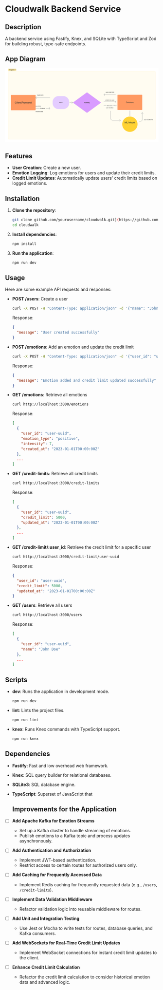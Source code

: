 # Cloudwalk Backend Service

## Description
A backend service using Fastify, Knex, and SQLite with TypeScript and Zod for building robust, type-safe endpoints.

## App Diagram 
![image](/images/AppDiagram.png)

## Features
- **User Creation**: Create a new user.
- **Emotion Logging**: Log emotions for users and update their credit limits.
- **Credit Limit Updates**: Automatically update users' credit limits based on logged emotions.

## Installation
1. **Clone the repository**:
    ```sh
    git clone github.com/yourusername/cloudwalk.git](https://github.com/lcoelho3412/CloudWalk
    cd cloudwalk
    ```
2. **Install dependencies**:
    ```sh
    npm install
    ```
3. **Run the application**:
    ```sh
    npm run dev
    ```

## Usage
Here are some example API requests and responses:

- **POST /users**: Create a user
    ```sh
    curl -X POST -H "Content-Type: application/json" -d '{"name": "John Doe"}' http://localhost:3000/users
    ```
    Response:
    ```json
    {
      "message": "User created successfully"
    }
    ```

- **POST /emotions**: Add an emotion and update the credit limit
    ```sh
    curl -X POST -H "Content-Type: application/json" -d '{"user_id": "user-uuid", "emotion_type": "positive", "intensity": 7}' http://localhost:3000/emotions
    ```
    Response:
    ```json
    {
      "message": "Emotion added and credit limit updated successfully"
    }
    ```

- **GET /emotions**: Retrieve all emotions
    ```sh
    curl http://localhost:3000/emotions
    ```
    Response:
    ```json
    [
      {
        "user_id": "user-uuid",
        "emotion_type": "positive",
        "intensity": 7,
        "created_at": "2023-01-01T00:00:00Z"
      },
      ...
    ]
    ```

- **GET /credit-limits**: Retrieve all credit limits
    ```sh
    curl http://localhost:3000/credit-limits
    ```
    Response:
    ```json
    [
      {
        "user_id": "user-uuid",
        "credit_limit": 5000,
        "updated_at": "2023-01-01T00:00:00Z"
      },
      ...
    ]
    ```

- **GET /credit-limit/:user_id**: Retrieve the credit limit for a specific user
    ```sh
    curl http://localhost:3000/credit-limit/user-uuid
    ```
    Response:
    ```json
    {
      "user_id": "user-uuid",
      "credit_limit": 5000,
      "updated_at": "2023-01-01T00:00:00Z"
    }
    ```

- **GET /users**: Retrieve all users
    ```sh
    curl http://localhost:3000/users
    ```
    Response:
    ```json
    [
      {
        "user_id": "user-uuid",
        "name": "John Doe"
      },
      ...
    ]
    ```

## Scripts
- **dev**: Runs the application in development mode.
    ```sh
    npm run dev
    ```
- **lint**: Lints the project files.
    ```sh
    npm run lint
    ```
- **knex**: Runs Knex commands with TypeScript support.
    ```sh
    npm run knex
    ```

## Dependencies
- **Fastify**: Fast and low overhead web framework.
- **Knex**: SQL query builder for relational databases.
- **SQLite3**: SQL database engine.
- **TypeScript**: Superset of JavaScript that

  ## Improvements for the Application

- [ ] **Add Apache Kafka for Emotion Streams**
  - Set up a Kafka cluster to handle streaming of emotions.
  - Publish emotions to a Kafka topic and process updates asynchronously.

- [ ] **Add Authentication and Authorization**
  - Implement JWT-based authentication.
  - Restrict access to certain routes for authorized users only.

- [ ] **Add Caching for Frequently Accessed Data**
  - Implement Redis caching for frequently requested data (e.g., `/users`, `/credit-limits`).

- [ ] **Implement Data Validation Middleware**
  - Refactor validation logic into reusable middleware for routes.

- [ ] **Add Unit and Integration Testing**
  - Use Jest or Mocha to write tests for routes, database queries, and Kafka consumers.

- [ ] **Add WebSockets for Real-Time Credit Limit Updates**
  - Implement WebSocket connections for instant credit limit updates to the client.

- [ ] **Enhance Credit Limit Calculation**
  - Refactor the credit limit calculation to consider historical emotion data and advanced logic.

